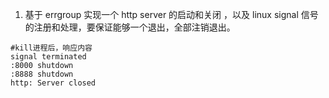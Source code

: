 1. 基于 errgroup 实现一个 http server 的启动和关闭 ，以及 linux signal 信号的注册和处理，要保证能够一个退出，全部注销退出。


```
#kill进程后，响应内容
signal terminated 
:8000 shutdown 
:8888 shutdown 
http: Server closed

```

